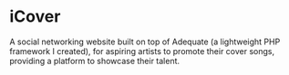 # iCover

A social networking website built on top of Adequate (a lightweight PHP framework I created), for aspiring artists to promote their cover songs, providing a platform to showcase their talent.
